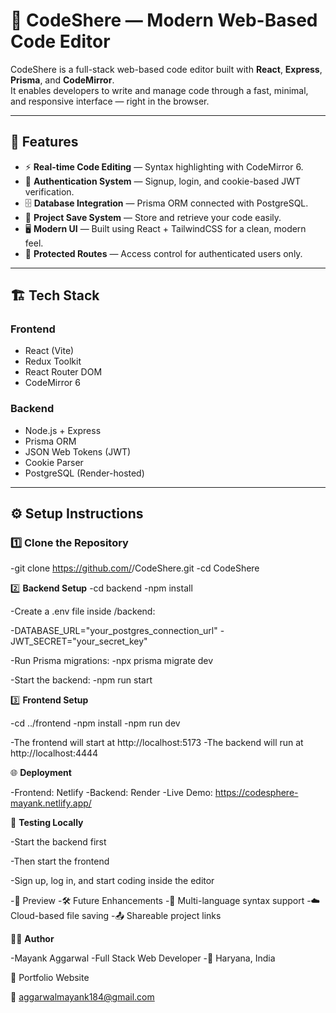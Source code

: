 # 🧠 CodeShere — Modern Web-Based Code Editor

CodeShere is a full-stack web-based code editor built with **React**, **Express**, **Prisma**, and **CodeMirror**.  
It enables developers to write and manage code through a fast, minimal, and responsive interface — right in the browser.

---

## 🚀 Features

- ⚡ **Real-time Code Editing** — Syntax highlighting with CodeMirror 6.  
- 🔐 **Authentication System** — Signup, login, and cookie-based JWT verification.  
- 🗄️ **Database Integration** — Prisma ORM connected with PostgreSQL.  
- 💾 **Project Save System** — Store and retrieve your code easily.  
- 🖥️ **Modern UI** — Built using React + TailwindCSS for a clean, modern feel.  
- 🔄 **Protected Routes** — Access control for authenticated users only.  

---

## 🏗️ Tech Stack

### Frontend
- React (Vite)
- Redux Toolkit
- React Router DOM
- CodeMirror 6

### Backend
- Node.js + Express
- Prisma ORM
- JSON Web Tokens (JWT)
- Cookie Parser
- PostgreSQL (Render-hosted)

---

## ⚙️ Setup Instructions

### 1️⃣ Clone the Repository

-git clone https://github.com/<your-username>/CodeShere.git
-cd CodeShere

2️⃣ **Backend Setup**
-cd backend
-npm install

-Create a .env file inside /backend:

-DATABASE_URL="your_postgres_connection_url"
-JWT_SECRET="your_secret_key"

-Run Prisma migrations:
-npx prisma migrate dev

-Start the backend:
-npm run start

3️⃣ **Frontend Setup**

-cd ../frontend
-npm install
-npm run dev

-The frontend will start at http://localhost:5173
-The backend will run at http://localhost:4444

🌐 **Deployment**

-Frontend: Netlify
-Backend: Render
-Live Demo: https://codesphere-mayank.netlify.app/

🧪 **Testing Locally**

-Start the backend first

-Then start the frontend

-Sign up, log in, and start coding inside the editor

-📸 Preview
-🛠️ Future Enhancements
-🌈 Multi-language syntax support
-☁️ Cloud-based file saving
-📤 Shareable project links

👨‍💻 **Author**

-Mayank Aggarwal
-Full Stack Web Developer
-📍 Haryana, India

🔗 Portfolio Website

📧 aggarwalmayank184@gmail.com

